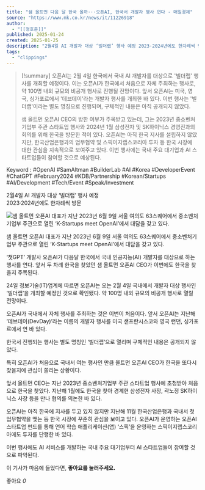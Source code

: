 ```yaml
---
title: "샘 올트먼 다음 달 한국 올까···오픈AI, 한국서 개발자 행사 연다 - 매일경제"
source: "https://www.mk.co.kr/news/it/11226918"
author:
  - "[[정호준]]"
published: 2025-01-24
created: 2025-01-25
description: "2월4일 AI 개발자 대상 ‘빌더랩’ 행사 예정 2023·2024년에도 한차례씩 방문"
tags:
  - "clippings"
---
```

> [!summary]
> 오픈AI는 2월 4일 한국에서 국내 AI 개발자를 대상으로 '빌더랩' 행사를 개최할 예정이다. 이는 오픈AI가 한국에서 처음으로 자체 주최하는 행사로, 약 100명 내외 규모의 비공개 행사로 진행될 전망이다. 앞서 오픈AI는 미국, 영국, 싱가포르에서 '데브데이'라는 개발자 행사를 개최한 바 있다. 이번 행사는 '빌더랩'이라는 별도 명칭으로 진행되며, 구체적인 내용은 아직 공개되지 않았다. 
> 
> 샘 올트먼 오픈AI CEO의 방한 여부가 주목받고 있는데, 그는 2023년 중소벤처기업부 주관 스타트업 행사와 2024년 1월 삼성전자 및 SK하이닉스 경영진과의 회의를 위해 한국을 방문한 적이 있다. 오픈AI는 아직 한국 지사를 설립하지 않았지만, 한국산업은행과의 업무협약 및 스픽이지랩스코리아 투자 등 한국 시장에 대한 관심을 지속적으로 보여주고 있다. 이번 행사에는 국내 주요 대기업과 AI 스타트업들이 참여할 것으로 예상된다.
> 

Keyword : 
#OpenAI #SamAltman #BuilderLab #AI #Korea #DeveloperEvent #ChatGPT #February2024 #KDB/Partnership #Korean/Startups #AI/Development #Tech/Event #Speak/Investment

2월4일 AI 개발자 대상 ‘빌더랩’ 행사 예정  
2023·2024년에도 한차례씩 방문

![샘 올트먼 오픈AI 대표가 지난 2023년 6월 9일 서울 여의도 63스퀘어에서 중소벤처기업부 주관으로 열린 ‘K-Startups meet OpenAI’에서 대담을 갖고 있다.](https://pimg.mk.co.kr/news/cms/202501/24/news-p.v1.20230611.f7b13ba492c34e2698dd7600a865258e_P1.jpg)

샘 올트먼 오픈AI 대표가 지난 2023년 6월 9일 서울 여의도 63스퀘어에서 중소벤처기업부 주관으로 열린 ‘K-Startups meet OpenAI’에서 대담을 갖고 있다.

‘챗GPT’ 개발사 오픈AI가 다음달 한국에서 국내 인공지능(AI) 개발자를 대상으로 하는 행사를 연다. 앞서 두 차례 한국을 찾았던 샘 올트먼 오픈AI CEO가 이번에도 한국을 찾을지 주목된다.

24일 정보기술(IT)업계에 따르면 오픈AI는 오는 2월 4일 국내에서 개발자 대상 행사인 ‘빌더랩’을 개최할 예정인 것으로 확인됐다. 약 100명 내외 규모의 비공개 행사로 열릴 전망이다.

오픈AI가 국내에서 자체 행사를 주최하는 것은 이번이 처음이다. 앞서 오픈AI는 지난해 ‘데브데이(DevDay)’라는 이름의 개발자 행사를 미국 샌프란시스코와 영국 런던, 싱가포르에서 연 바 있다.

한국서 진행되는 행사는 별도 명칭인 ‘빌더랩’으로 열리며 구체적인 내용은 공개되지 않았다.

특히 오픈AI가 처음으로 국내서 여는 행사인 만큼 올트먼 오픈AI CEO가 한국을 또다시 찾을지에 관심이 쏠리는 상황이다.

앞서 올트먼 CEO는 지난 2023년 중소벤처기업부 주관 스타트업 행사에 초청받아 처음으로 한국을 찾았다. 지난해 1월에도 한국을 찾아 경계현 삼성전자 사장, 곽노정 SK하이닉스 사장 등을 만나 협의를 의논한 바 있다.

오픈AI는 아직 한국에 지사를 두고 있지 않지만 지난해 11월 한국산업은행과 국내서 첫 업무협약을 맺는 등 한국 시장에 꾸준히 관심을 보이고 있다. 오픈AI가 운영하는 오픈AI 스타트업 펀드를 통해 언어 학습 애플리케이션(앱) ‘스픽’을 운영하는 스픽이지랩스코리아에도 투자를 단행한 바 있다.

이번 행사에도 AI 서비스를 개발하는 국내 주요 대기업부터 AI 스타트업들이 참여할 것으로 파악된다.

이 기사가 마음에 들었다면, **좋아요를 눌러주세요.**

좋아요 *0*